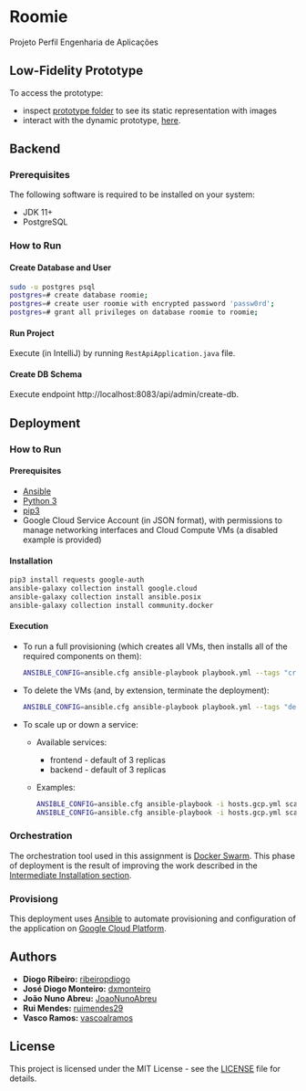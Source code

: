 # Roomie

Projeto Perfil Engenharia de Aplicações

## Low-Fidelity Prototype

To access the prototype:

-   inspect [prototype folder](prototype) to see its static representation with images
-   interact with the dynamic prototype, [here](https://www.figma.com/proto/QI3glrnfyr5FPTlQFCQNmb/Prototype?node-id=10%3A1356&scaling=min-zoom&page-id=2%3A1302).

## Backend

### Prerequisites

The following software is required to be installed on your system:

-   JDK 11+
-   PostgreSQL

### How to Run

#### Create Database and User

```bash
sudo -u postgres psql
postgres=# create database roomie;
postgres=# create user roomie with encrypted password 'passw0rd';
postgres=# grant all privileges on database roomie to roomie;
```

#### Run Project

Execute (in IntelliJ) by running `RestApiApplication.java` file.

#### Create DB Schema

Execute endpoint http://localhost:8083/api/admin/create-db.

## Deployment

### How to Run

#### Prerequisites

-   [Ansible](https://docs.ansible.com/ansible/latest/installation_guide/intro_installation.html)
-   [Python 3](https://www.python.org/downloads)
-   [pip3](https://pip.pypa.io/en/stable/installing/)
-   Google Cloud Service Account (in JSON format), with permissions to manage networking interfaces and Cloud Compute VMs (a disabled example is provided)

#### Installation

```bash
pip3 install requests google-auth
ansible-galaxy collection install google.cloud
ansible-galaxy collection install ansible.posix
ansible-galaxy collection install community.docker
```

#### Execution

-   To run a full provisioning (which creates all VMs, then installs all of the required components on them):

    ```bash
    ANSIBLE_CONFIG=ansible.cfg ansible-playbook playbook.yml --tags "create-vms,provision"
    ```

-   To delete the VMs (and, by extension, terminate the deployment):

    ```bash
    ANSIBLE_CONFIG=ansible.cfg ansible-playbook playbook.yml --tags "delete-vms"
    ```

-   To scale up or down a service:

    -   Available services:

        -   frontend - default of 3 replicas
        -   backend - default of 3 replicas

    -   Examples:
        ```bash
        ANSIBLE_CONFIG=ansible.cfg ansible-playbook -i hosts.gcp.yml scale.yml -e "frontend=3"
        ANSIBLE_CONFIG=ansible.cfg ansible-playbook -i hosts.gcp.yml scale.yml -e "frontend=3 backend=1"
        ```

### Orchestration

The orchestration tool used in this assignment is [Docker Swarm](https://docs.docker.com/get-started/swarm-deploy). This phase of deployment is the result of improving the work described in the [Intermediate Installation section](#intermediate-installation).

### Provisiong

This deployment uses [Ansible](https://www.ansible.com) to automate provisioning and configuration of the application on [Google Cloud Platform](https://cloud.google.com).

## Authors

-   **Diogo Ribeiro:** [ribeiropdiogo](https://github.com/ribeiropdiogo)
-   **José Diogo Monteiro:** [dxmonteiro](https://github.com/DxMonteiro)
-   **João Nuno Abreu:** [JoaoNunoAbreu](https://github.com/JoaoNunoAbreu)
-   **Rui Mendes:** [ruimendes29](https://github.com/ruimendes29)
-   **Vasco Ramos:** [vascoalramos](https://vascoalramos.me)

## License

This project is licensed under the MIT License - see the [LICENSE](LICENSE) file for details.
